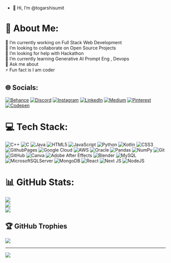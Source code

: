 - 👋 Hi, I’m @togarshisumit
# 💫 About Me:
🔭 I’m currently working on Full Stack Web Development<br>👯 I’m looking to collaborate on Open Source Projects<br>🤝 I’m looking for help with Hackathon<br>🌱 I’m currently learning Generative AI Prompt Eng , Devops<br>💬 Ask me about  <br>⚡ Fun fact is I am coder


## 🌐 Socials:
[![Behance](https://img.shields.io/badge/Behance-1769ff?logo=behance&logoColor=white)](https://behance.net/InquisitiveMind) [![Discord](https://img.shields.io/badge/Discord-%237289DA.svg?logo=discord&logoColor=white)](https://discord.gg/togarshisumit_92888) [![Instagram](https://img.shields.io/badge/Instagram-%23E4405F.svg?logo=Instagram&logoColor=white)](https://instagram.com/sumit_togarshi) [![LinkedIn](https://img.shields.io/badge/LinkedIn-%230077B5.svg?logo=linkedin&logoColor=white)](https://linkedin.com/in/sumit-togarshi-3203092b1) [![Medium](https://img.shields.io/badge/Medium-12100E?logo=medium&logoColor=white)](https://medium.com/@@togarshisumit) [![Pinterest](https://img.shields.io/badge/Pinterest-%23E60023.svg?logo=Pinterest&logoColor=white)](https://pinterest.com/togarshisumit) [![Codepen](https://img.shields.io/badge/Codepen-000000?style=for-the-badge&logo=codepen&logoColor=white)](https://codepen.io/@Sumit-Togarshi) 

# 💻 Tech Stack:
![C++](https://img.shields.io/badge/c++-%2300599C.svg?style=for-the-badge&logo=c%2B%2B&logoColor=white) ![C](https://img.shields.io/badge/c-%2300599C.svg?style=for-the-badge&logo=c&logoColor=white) ![Java](https://img.shields.io/badge/java-%23ED8B00.svg?style=for-the-badge&logo=openjdk&logoColor=white) ![HTML5](https://img.shields.io/badge/html5-%23E34F26.svg?style=for-the-badge&logo=html5&logoColor=white) ![JavaScript](https://img.shields.io/badge/javascript-%23323330.svg?style=for-the-badge&logo=javascript&logoColor=%23F7DF1E) ![Python](https://img.shields.io/badge/python-3670A0?style=for-the-badge&logo=python&logoColor=ffdd54) ![Kotlin](https://img.shields.io/badge/kotlin-%237F52FF.svg?style=for-the-badge&logo=kotlin&logoColor=white) ![CSS3](https://img.shields.io/badge/css3-%231572B6.svg?style=for-the-badge&logo=css3&logoColor=white) ![GithubPages](https://img.shields.io/badge/github%20pages-121013?style=for-the-badge&logo=github&logoColor=white) ![Google Cloud](https://img.shields.io/badge/GoogleCloud-%234285F4.svg?style=for-the-badge&logo=google-cloud&logoColor=white) ![AWS](https://img.shields.io/badge/AWS-%23FF9900.svg?style=for-the-badge&logo=amazon-aws&logoColor=white) ![Oracle](https://img.shields.io/badge/Oracle-F80000?style=for-the-badge&logo=oracle&logoColor=white) ![Pandas](https://img.shields.io/badge/pandas-%23150458.svg?style=for-the-badge&logo=pandas&logoColor=white) ![NumPy](https://img.shields.io/badge/numpy-%23013243.svg?style=for-the-badge&logo=numpy&logoColor=white) ![Git](https://img.shields.io/badge/git-%23F05033.svg?style=for-the-badge&logo=git&logoColor=white) ![GitHub](https://img.shields.io/badge/github-%23121011.svg?style=for-the-badge&logo=github&logoColor=white) ![Canva](https://img.shields.io/badge/Canva-%2300C4CC.svg?style=for-the-badge&logo=Canva&logoColor=white) ![Adobe After Effects](https://img.shields.io/badge/Adobe%20After%20Effects-9999FF.svg?style=for-the-badge&logo=Adobe%20After%20Effects&logoColor=white) ![Blender](https://img.shields.io/badge/blender-%23F5792A.svg?style=for-the-badge&logo=blender&logoColor=white) ![MySQL](https://img.shields.io/badge/mysql-4479A1.svg?style=for-the-badge&logo=mysql&logoColor=white) ![MicrosoftSQLServer](https://img.shields.io/badge/Microsoft%20SQL%20Server-CC2927?style=for-the-badge&logo=microsoft%20sql%20server&logoColor=white) ![MongoDB](https://img.shields.io/badge/MongoDB-%234ea94b.svg?style=for-the-badge&logo=mongodb&logoColor=white) ![React](https://img.shields.io/badge/react-%2320232a.svg?style=for-the-badge&logo=react&logoColor=%2361DAFB) ![Next JS](https://img.shields.io/badge/Next-black?style=for-the-badge&logo=next.js&logoColor=white) ![NodeJS](https://img.shields.io/badge/node.js-6DA55F?style=for-the-badge&logo=node.js&logoColor=white)
# 📊 GitHub Stats:
![](https://github-readme-stats.vercel.app/api?username=togarshisumit&theme=dark&hide_border=false&include_all_commits=false&count_private=false)<br/>
![](https://github-readme-streak-stats.herokuapp.com/?user=togarshisumit&theme=dark&hide_border=false)<br/>
![](https://github-readme-stats.vercel.app/api/top-langs/?username=togarshisumit&theme=dark&hide_border=false&include_all_commits=false&count_private=false&layout=compact)

## 🏆 GitHub Trophies
![](https://github-profile-trophy.vercel.app/?username=togarshisumit&theme=radical&no-frame=false&no-bg=true&margin-w=4)

---
[![](https://visitcount.itsvg.in/api?id=togarshisumit&icon=0&color=0)](https://visitcount.itsvg.in)

<!-- Proudly created with GPRM ( https://gprm.itsvg.in ) -->
